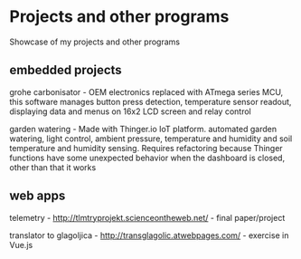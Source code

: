 # Projects and other programs
Showcase of my projects and other programs

## embedded projects

grohe carbonisator - OEM electronics replaced with ATmega series MCU, this software manages button press detection, temperature sensor readout, displaying data and menus on 16x2 LCD screen and relay control

garden watering - Made with Thinger.io IoT platform. automated garden watering, light control, ambient pressure, temperature and humidity and soil temperature and humidity sensing. Requires refactoring because Thinger functions have some unexpected behavior when the dashboard is closed, other than that it works

## web apps

telemetry - http://tlmtryprojekt.scienceontheweb.net/ - final paper/project

translator to glagoljica - http://transglagolic.atwebpages.com/ - exercise in Vue.js
